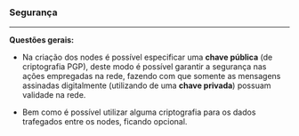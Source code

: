 
### <b>Segurança</b>

****

<b>Questões gerais:</b>

- Na criação dos nodes é possível especificar uma <b>chave pública</b> (de criptografia PGP), deste modo é possível garantir a segurança nas ações empregadas na rede, fazendo com que somente as mensagens assinadas digitalmente (utilizando de uma <b>chave privada</b>) possuam validade na rede.

- Bem como é possível utilizar alguma criptografia para os dados trafegados entre os nodes, ficando opcional.


